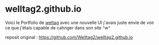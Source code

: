 # welltag2.github.io
Voici le Portfolio de [weltag](https://github.com/Welltag2) avec une nouvelle UI
j'avais juste envie de voir ce que j'étais capable de cahnger dans son site ^w^

reposit original : https://github.com/Welltag2/welltag2.github.io
